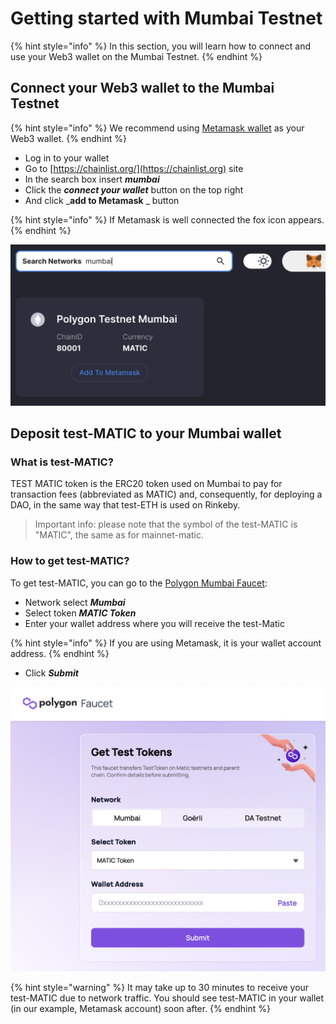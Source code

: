 # Getting started with Mumbai Testnet

{% hint style="info" %}
In this section, you will learn how to connect and use your Web3 wallet on the Mumbai Testnet.
{% endhint %}

## **Connect your Web3 wallet to the Mumbai Testnet**

{% hint style="info" %}
We recommend using [Metamask wallet](./) as your Web3 wallet.
{% endhint %}

* Log in to your wallet
* Go to [https://chainlist.org/](https://chainlist.org) site
* In the search box insert _**mumbai**_
* Click the _**connect your wallet**_ button on the top right
* And click \_**add to Metamask** \_ button

{% hint style="info" %}
If Metamask is well connected the fox icon appears.
{% endhint %}

![Add the Mumbai testnet to Metamask using chainlist.org](<../../.gitbook/assets/Schermata 2022-01-26 alle 23.29.34.png>)

## **Deposit test-MATIC to your Mumbai wallet**

### What is test-MATIC?

TEST MATIC token is the ERC20 token used on Mumbai to pay for transaction fees (abbreviated as MATIC) and, consequently, for deploying a DAO, in the same way that test-ETH is used on Rinkeby.

> Important info: please note that the symbol of the test-MATIC is "MATIC", the same as for mainnet-matic.

### How to get test-MATIC?

To get test-MATIC, you can go to the [Polygon Mumbai Faucet](https://faucet.polygon.technology):

* Network select _**Mumbai**_
* Select token _**MATIC Token**_
* Enter your wallet address where you will receive the test-Matic

{% hint style="info" %}
If you are using Metamask, it is your wallet account address.
{% endhint %}

* Click _**Submit**_

![Polygon Mumbai Faucet](<../../.gitbook/assets/Schermata 2022-02-22 alle 10.38.13.png>)

{% hint style="warning" %}
It may take up to 30 minutes to receive your test-MATIC due to network traffic. You should see test-MATIC in your wallet (in our example, Metamask account) soon after.
{% endhint %}
